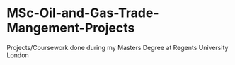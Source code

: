 # MSc-Oil-and-Gas-Trade-Mangement-Projects
Projects/Coursework done during my Masters Degree at Regents University London 
